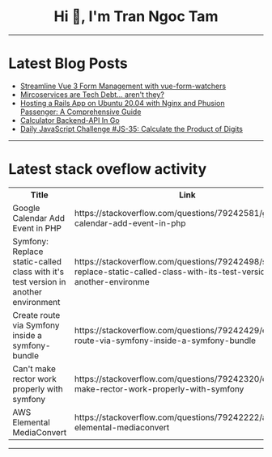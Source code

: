<h1 align="center">Hi 👋, I'm Tran Ngoc Tam</h1>

---

# Latest Blog Posts 
<!-- BLOG-POST-LIST:START -->
- [Streamline Vue 3 Form Management with vue-form-watchers](https://dev.to/helixforge/streamline-vue-3-form-management-with-vue-form-watchers-5bd4)
- [Mircoservices are Tech Debt... aren&#39;t they?](https://dev.to/bhleb/mircoservices-are-tech-debt-arent-they-3kod)
- [Hosting a Rails App on Ubuntu 20.04 with Nginx and Phusion Passenger: A Comprehensive Guide](https://dev.to/nolimithendrix/hosting-a-rails-app-on-ubuntu-2004-with-nginx-and-phusion-passenger-a-comprehensive-guide-4jb8)
- [Calculator Backend-API In Go](https://dev.to/jordan_t/calculator-backend-api-in-go-2173)
- [Daily JavaScript Challenge #JS-35: Calculate the Product of Digits](https://dev.to/dpc/daily-javascript-challenge-js-35-calculate-the-product-of-digits-596p)
<!-- BLOG-POST-LIST:END -->

---

# Latest stack oveflow activity
<table>
  <tr><th>Title</th><th>Link</th></tr>
  <!-- STACKOVERFLOW:START --><tr><td>Google Calendar Add Event in PHP</td><td>https://stackoverflow.com/questions/79242581/google-calendar-add-event-in-php</td></tr><tr><td>Symfony: Replace static-called class with it&#39;s test version in another environment</td><td>https://stackoverflow.com/questions/79242498/symfony-replace-static-called-class-with-its-test-version-in-another-environme</td></tr><tr><td>Create route via Symfony inside a symfony-bundle</td><td>https://stackoverflow.com/questions/79242429/create-route-via-symfony-inside-a-symfony-bundle</td></tr><tr><td>Can&#39;t make rector work properly with symfony</td><td>https://stackoverflow.com/questions/79242320/cant-make-rector-work-properly-with-symfony</td></tr><tr><td>AWS Elemental MediaConvert</td><td>https://stackoverflow.com/questions/79242222/aws-elemental-mediaconvert</td></tr><!-- STACKOVERFLOW:END -->
</table>

---



